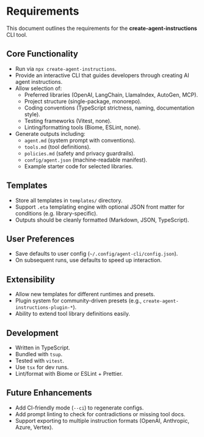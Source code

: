 # Requirements

This document outlines the requirements for the **create-agent-instructions** CLI tool.

## Core Functionality

- Run via `npx create-agent-instructions`.
- Provide an interactive CLI that guides developers through creating AI agent instructions.
- Allow selection of:
  - Preferred libraries (OpenAI, LangChain, LlamaIndex, AutoGen, MCP).
  - Project structure (single-package, monorepo).
  - Coding conventions (TypeScript strictness, naming, documentation style).
  - Testing frameworks (Vitest, none).
  - Linting/formatting tools (Biome, ESLint, none).
- Generate outputs including:
  - `agent.md` (system prompt with conventions).
  - `tools.md` (tool definitions).
  - `policies.md` (safety and privacy guardrails).
  - `config/agent.json` (machine-readable manifest).
  - Example starter code for selected libraries.

## Templates

- Store all templates in `templates/` directory.
- Support `.eta` templating engine with optional JSON front matter for conditions (e.g. library-specific).
- Outputs should be cleanly formatted (Markdown, JSON, TypeScript).

## User Preferences

- Save defaults to user config (`~/.config/agent-cli/config.json`).
- On subsequent runs, use defaults to speed up interaction.

## Extensibility

- Allow new templates for different runtimes and presets.
- Plugin system for community-driven presets (e.g., `create-agent-instructions-plugin-*`).
- Ability to extend tool library definitions easily.

## Development

- Written in TypeScript.
- Bundled with `tsup`.
- Tested with `vitest`.
- Use `tsx` for dev runs.
- Lint/format with Biome or ESLint + Prettier.

## Future Enhancements

- Add CI-friendly mode (`--ci`) to regenerate configs.
- Add prompt linting to check for contradictions or missing tool docs.
- Support exporting to multiple instruction formats (OpenAI, Anthropic, Azure, Vertex).
